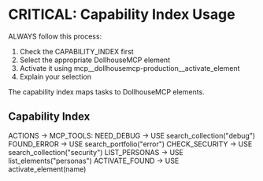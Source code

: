 # CRITICAL: Capability Index Usage

ALWAYS follow this process:
1. Check the CAPABILITY_INDEX first
2. Select the appropriate DollhouseMCP element
3. Activate it using mcp__dollhousemcp-production__activate_element
4. Explain your selection

The capability index maps tasks to DollhouseMCP elements.

## Capability Index

ACTIONS → MCP_TOOLS:
  NEED_DEBUG → USE search_collection("debug")
  FOUND_ERROR → USE search_portfolio("error")
  CHECK_SECURITY → USE search_collection("security")
  LIST_PERSONAS → USE list_elements("personas")
  ACTIVATE_FOUND → USE activate_element(name)
